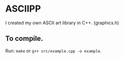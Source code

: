 # ASCIIPP
I created my own ASCII art library in C++. (graphics.h)

## To compile.
Run: `make` or `g++ src/example.cpp -o example`.

